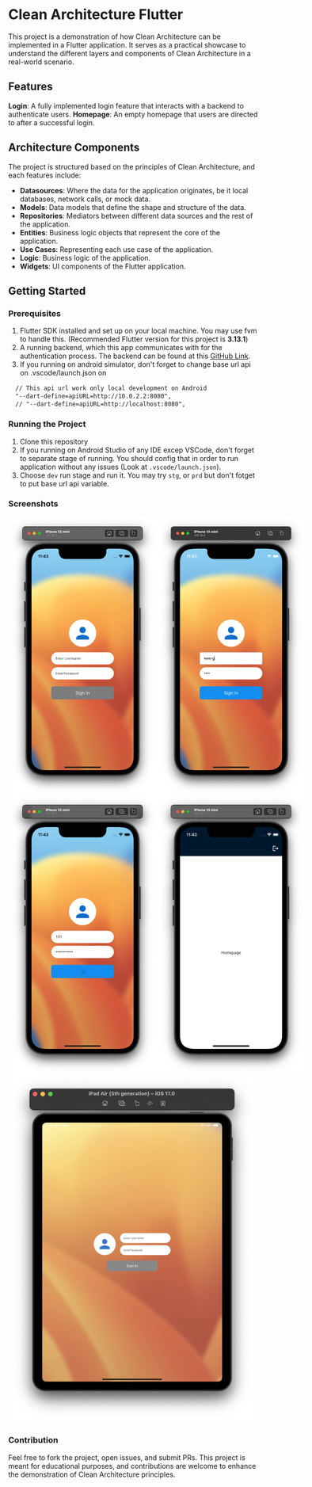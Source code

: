 # Clean Architecture Flutter

This project is a demonstration of how Clean Architecture can be implemented in a Flutter application. It serves as a practical showcase to understand the different layers and components of Clean Architecture in a real-world scenario.

## Features

**Login**: A fully implemented login feature that interacts with a backend to authenticate users.
**Homepage**: An empty homepage that users are directed to after a successful login.

## Architecture Components

The project is structured based on the principles of Clean Architecture, and each features include:

- **Datasources**: Where the data for the application originates, be it local databases, network calls, or mock data.
- **Models**: Data models that define the shape and structure of the data.
- **Repositories**: Mediators between different data sources and the rest of the application.
- **Entities**: Business logic objects that represent the core of the application.
- **Use Cases**: Representing each use case of the application.
- **Logic**: Business logic of the application.
- **Widgets**: UI components of the Flutter application.

## Getting Started

### Prerequisites
1. Flutter SDK installed and set up on your local machine. You may use fvm to handle this. (Recommended Flutter version for this project is **3.13.1**)
2. A running backend, which this app communicates with for the authentication process. The backend can be found at this [GitHub Link](https://github.com/Blue-Cheesecake/REST-APIs-Express-Typescript-DI).
3. If you running on android simulator, don't forget to change base url api on .vscode/launch.json on 
```        
  // This api url work only local development on Android
  "--dart-define=apiURL=http://10.0.2.2:8080",
  // "--dart-define=apiURL=http://localhost:8080",
```

### Running the Project

1. Clone this repository
2. If you running on Android Studio of any IDE excep VSCode, don't forget to separate stage of running. You should config that in order to run application without any issues (Look at `.vscode/launch.json`).
3. Choose `dev` run stage and run it. You may try `stg`, or `prd` but don't fotget to put base url api variable.

### Screenshots

<div style="display: flex;">
  <img title="ex1" alt="ex1" src="screenshot_ex_1.png" width=300>
  <img title="ex2" alt="ex2" src="screenshot_ex_2.png" width=300>
  
</div>

<div style="display: flex;">
  <img title="ex3" alt="ex3" src="screenshot_ex_3.png" width=300>
  <img title="ex4" alt="ex4" src="screenshot_ex_4.png" width=300>
</div>

  
<img title="ex5" alt="ex5" src="screenshot_ex_5.png" width=500>




### Contribution

Feel free to fork the project, open issues, and submit PRs. This project is meant for educational purposes, and contributions are welcome to enhance the demonstration of Clean Architecture principles.